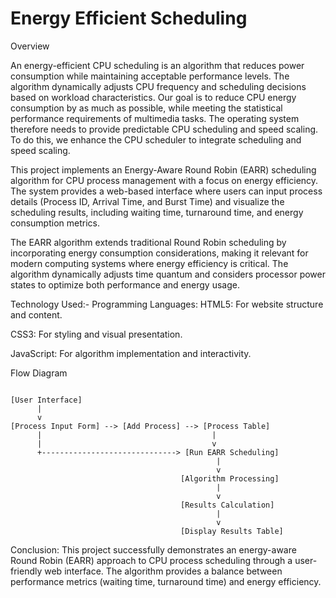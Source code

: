 # Energy Efficient Scheduling
Overview

An energy-efficient CPU scheduling is an algorithm that reduces power consumption while maintaining acceptable performance levels. The algorithm dynamically adjusts CPU frequency and scheduling decisions based on workload characteristics. Our goal is to reduce CPU energy consumption by as much as possible, while meeting the statistical performance requirements of multimedia tasks. The operating system therefore needs to provide predictable CPU scheduling and speed scaling. To do this, we enhance the CPU scheduler to integrate scheduling and speed scaling.

This project implements an Energy-Aware Round Robin (EARR) scheduling algorithm for CPU process management with a focus on energy efficiency. The system provides a web-based interface where users can input process details (Process ID, Arrival Time, and Burst Time) and visualize the scheduling results, including waiting time, turnaround time, and energy consumption metrics.

The EARR algorithm extends traditional Round Robin scheduling by incorporating energy consumption considerations, making it relevant for modern computing systems where energy efficiency is critical. The algorithm dynamically adjusts time quantum and considers processor power states to optimize both performance and energy usage.

Technology Used:-
Programming Languages:
HTML5: For website structure and content.

CSS3: For styling and visual presentation.

JavaScript: For algorithm implementation and interactivity.

Flow Diagram
```

[User Interface]  
      |  
      v  
[Process Input Form] --> [Add Process] --> [Process Table]  
      |                                      |  
      |                                      v  
      +------------------------------> [Run EARR Scheduling]  
                                              |  
                                              v  
                                      [Algorithm Processing]  
                                              |  
                                              v  
                                      [Results Calculation]  
                                              |  
                                              v  
                                      [Display Results Table]
```

Conclusion:
This project successfully demonstrates an energy-aware Round Robin (EARR) approach to CPU process scheduling through a user-friendly web interface. The algorithm provides a balance between performance metrics (waiting time, turnaround time) and energy efficiency.
